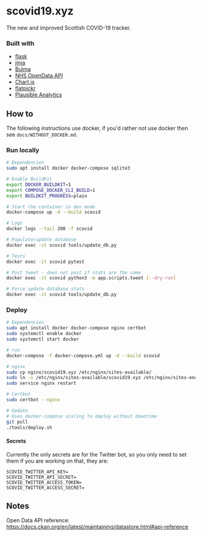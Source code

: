 # scovid19.xyz
The new and improved Scottish COVID-19 tracker.  

### Built with
- [flask](https://flask.palletsprojects.com/en/1.1.x/)
- [jinja](https://jinja.palletsprojects.com/en/2.11.x/)
- [Bulma](https://bulma.io/)
- [NHS OpenData API](https://www.opendata.nhs.scot/dataset)
- [Chart.js](https://www.chartjs.org/)
- [flatpickr](https://flatpickr.js.org/)
- [Plausible Analytics](https://plausible.io/)


## How to

The following instructions use docker, if you'd rather not use docker then see `docs/WITHOUT_DOCKER.md`.  

### Run locally
```bash
# Dependencies
sudo apt install docker docker-compose sqlite3

# Enable BuildKit
export DOCKER_BUILDKIT=1
export COMPOSE_DOCKER_CLI_BUILD=1
export BUILDKIT_PROGRESS=plain

# Start the container in dev mode
docker-compose up -d --build scovid

# Logs
docker logs --tail 200 -f scovid

# Populate/update database
docker exec -it scovid tools/update_db.py

# Tests
docker exec -it scovid pytest

# Post tweet - does not post if stats are the same
docker exec -it scovid python3 -m app.scripts.tweet [--dry-run]

# Force update database stats
docker exec -it scovid tools/update_db.py
```

### Deploy
```bash
# Dependencies
sudo apt install docker docker-compose nginx certbot
sudo systemctl enable docker
sudo systemctl start docker

# run
docker-compose -f docker-compose.yml up -d --build scovid

# nginx
sudo cp nginx/scovid19.xyz /etc/nginx/sites-available/
sudo ln -s /etc/nginx/sites-available/scovid19.xyz /etc/nginx/sites-enabled/
sudo service nginx restart

# Certbot
sudo certbot --nginx

# Update
# Uses docker-compose scaling to deploy without downtime
git pull
./tools/deploy.sh
```

#### Secrets
Currently the only secrets are for the Twitter bot, so you only need to set them if you are working on that, they are:
```
SCOVID_TWITTER_API_KEY=
SCOVID_TWITTER_API_SECRET=
SCOVID_TWITTER_ACCESS_TOKEN=
SCOVID_TWITTER_ACCESS_SECRET=
```


## Notes
Open Data API reference:  
https://docs.ckan.org/en/latest/maintaining/datastore.html#api-reference
